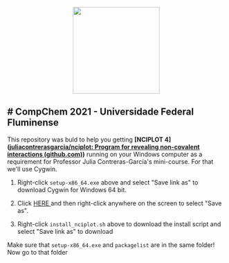 <p align="center">
  <img width="200" src="http://ppgq-uff.com.br/wp-content/uploads/2021/09/LOGO-PGQ-UFF-COLORIDO.png">
</p>

# CompChem 2021 - Universidade Federal Fluminense
---
This repository was buld to help you getting **[NCIPLOT 4]([juliacontrerasgarcia/nciplot: Program for revealing non-covalent interactions (github.com)](https://github.com/juliacontrerasgarcia/nciplot))** running on your Windows computer as a requirement for Professor Julia Contreras-García's mini-course. For that we'll use Cygwin.

1. Right-click `setup-x86_64.exe` above and select "Save link as" to download Cygwin for Windows 64 bit.
  
2. Click [HERE ](https://raw.githubusercontent.com/HenriqueCSJ/CompChem2021/main/packagelist.txt)and then right-click anywhere on the screen to select "Save as".
  
3. Right-click `install_nciplot.sh` above to download the install script and select "Save link as" to download

Make sure that `setup-x86_64.exe` and `packagelist` are in the same folder! Now go to that folder

